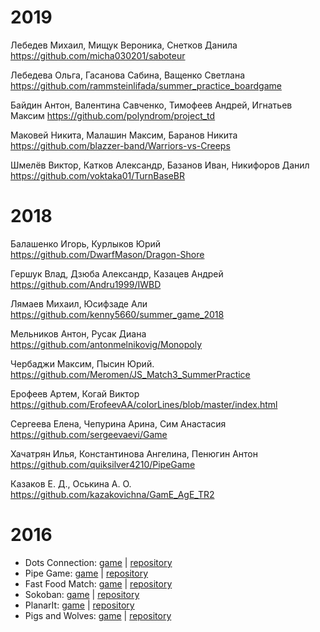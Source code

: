 # 2019

Лебедев Михаил, Мищук Вероника, Снетков Данила
https://github.com/micha030201/saboteur

Лебедева Ольга, Гасанова Сабина, Ващенко Светлана
https://github.com/rammsteinlifada/summer_practice_boardgame

Байдин Антон, Валентина Савченко, Тимофеев Андрей, Игнатьев Максим
https://github.com/polyndrom/project_td

Маковей Никита, Малашин Максим, Баранов Никита 
https://github.com/blazzer-band/Warriors-vs-Creeps

Шмелёв Виктор, Катков Александр, Базанов Иван, Никифоров Данил
https://github.com/voktaka01/TurnBaseBR

# 2018

Балашенко Игорь, Курлыков Юрий
https://github.com/DwarfMason/Dragon-Shore

Гершук Влад, Дзюба Александр, Казацев Андрей
https://github.com/Andru1999/IWBD

Лямаев Михаил, Юсифзаде Али
https://github.com/kenny5660/summer_game_2018

Мельников Антон, Русак Диана
https://github.com/antonmelnikovig/Monopoly

Чербаджи Максим, Пысин Юрий. 
https://github.com/Meromen/JS_Match3_SummerPractice

Ерофеев Артем, Когай Виктор
https://github.com/ErofeevAA/colorLines/blob/master/index.html

Сергеева Елена, Чепурина Арина, Сим Анастасия
https://github.com/sergeevaevi/Game

Хачатрян Илья, Константинова Ангелина, Пенюгин Антон
https://github.com/quiksilver4210/PipeGame

Казаков Е. Д., Оськина А. О.
https://github.com/kazakovichna/GamE_AgE_TR2

# 2016

* Dots Connection: [game](https://BecauseWeCanStudios.github.io/dots-connect) | [repository](https://github.com/BecauseWeCanStudios/dots-connect)
* Pipe Game: [game](https://catsupteam.github.io/TopGameEU/) | [repository](https://github.com/CatsUpTeam/TopGameEU)
* Fast Food Match: [game](https://daryana.github.io/Fast-Food-Match-3/) | [repository](https://github.com/Daryana/Fast-Food-Match-3)
* Sokoban: [game](https://daddies32.github.io/Sokoban) | [repository](https://github.com/Daddies32/Sokoban)
* PlanarIt: [game](https://yolomachine.github.io) | [repository](https://github.com/yolomachine/PlanarIt)
* Pigs and Wolves: [game](https://7cats.github.io/pig-wolf-game) | [repository](https://github.com/7cats/pig-wolf-game)
